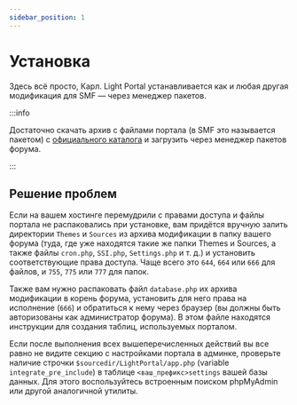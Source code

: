 ```yaml
---
sidebar_position: 1
---
```


# Установка
Здесь всё просто, Карл. Light Portal устанавливается как и любая другая модификация для SMF — через менеджер пакетов.

:::info

Достаточно скачать архив с файлами портала (в SMF это называется пакетом) с [официального каталога](https://custom.simplemachines.org/mods/index.php?mod=4244) и загрузить через менеджер пакетов форума.

:::

## Решение проблем
Если на вашем хостинге перемудрили с правами доступа и файлы портала не распаковались при установке, вам придётся вручную залить директории `Themes` и `Sources` из архива модификации в папку вашего форума (туда, где уже находятся такие же папки Themes и Sources, а также файлы `cron.php`, `SSI.php`, `Settings.php` и т. д.) и установить соответствующие права доступа. Чаще всего это `644`, `664` или `666` для файлов, и `755`, `775` или `777` для папок.

Также вам нужно распаковать файл `database.php` их архива модификации в корень форума, установить для него права на исполнение (`666`) и обратиться к нему через браузер (вы должны быть авторизованы как администратор форума). В этом файле находятся инструкции для создания таблиц, используемых порталом.

Если после выполнения всех вышеперечисленных действий вы все равно не видите секцию с настройками портала в админке, проверьте наличие строчки `$sourcedir/LightPortal/app.php` (variable `integrate_pre_include`) в таблице `<ваш_префикс>settings` вашей базы данных. Для этого воспользуйтесь встроенным поиском phpMyAdmin или другой аналогичной утилиты.
